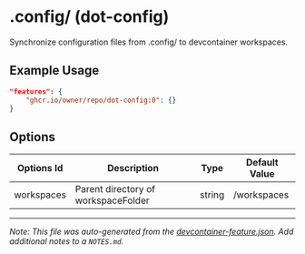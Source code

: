 # .config/ (dot-config)

Synchronize configuration files from .config/ to devcontainer workspaces.

## Example Usage

```json
"features": {
    "ghcr.io/owner/repo/dot-config:0": {}
}
```

## Options

| Options Id | Description                         | Type   | Default Value |
| ---------- | ----------------------------------- | ------ | ------------- |
| workspaces | Parent directory of workspaceFolder | string | /workspaces   |

---

_Note: This file was auto-generated from the [devcontainer-feature.json](https://github.com/owner/repo/blob/main/.devcontainer/features/src/dot-config/devcontainer-feature.json). Add additional notes to a `NOTES.md`._
